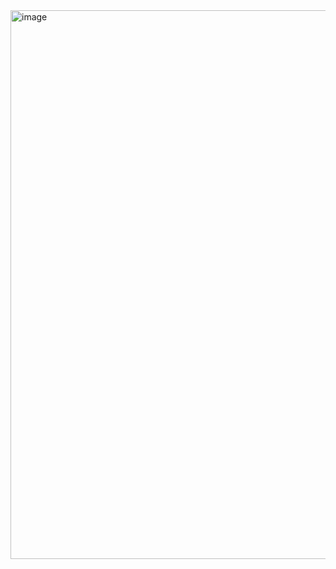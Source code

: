 <img width="878" alt="image" src="https://user-images.githubusercontent.com/96937623/232186980-fd13aae4-8f01-4f61-b856-52a7a3caebb1.png">
